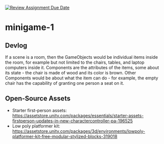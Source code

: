 [![Review Assignment Due Date](https://classroom.github.com/assets/deadline-readme-button-22041afd0340ce965d47ae6ef1cefeee28c7c493a6346c4f15d667ab976d596c.svg)](https://classroom.github.com/a/d-DorLAf)
# minigame-1
## Devlog
If a scene is a room, then the GameObjects would be individual items inside the room, for example but not limited to the chairs, tables, and laptop computers inside it. Components are the attributes of the items, some about its state - the chair is made of wood and its color is brown. Other Components would be about what the item can do - for example, the empty chair has the capability of granting one person a seat on it.
## Open-Source Assets
- Starter first-person assets: https://assetstore.unity.com/packages/essentials/starter-assets-firstperson-updates-in-new-charactercontroller-pa-196525
- Low poly platformer kit: https://assetstore.unity.com/packages/3d/environments/lowpoly-platformer-kit-free-modular-stylized-blocks-319018 
